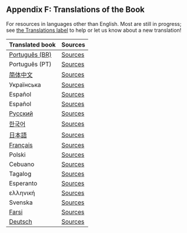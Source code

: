 ## Appendix F: Translations of the Book

For resources in languages other than English. Most are still in progress; see
[the Translations label][label] to help or let us know about a new translation!

[label]: https://github.com/rust-lang/book/issues?q=is%3Aopen+is%3Aissue+label%3ATranslations

| Translated book                                              | Sources                                                 |
|--------------------------------------------------------------|---------------------------------------------------------|
| [Português (BR)](https://rust-br.github.io/rust-book-pt-br/) | [Sources](https://github.com/rust-br/rust-book-pt-br)   |
| Português (PT)                                               | [Sources](https://github.com/nunojesus/rust-book-pt-pt) |
| [简体中文](https://kaisery.github.io/trpl-zh-cn/)             | [Sources](https://github.com/KaiserY/trpl-zh-cn)        |
| Українська                                                   | [Sources](https://github.com/pavloslav/rust-book-uk-ua) |
| Español                                                      | [Sources](https://github.com/thecodix/book)             |
| Español                                                      | [Sources](https://github.com/ManRR/rust-book-es)        |
| [Русский](https://doc.rust-lang.ru/book/)                    | [Sources](https://github.com/ruRust/rust_book_2ed)      |
| [한국어](https://rinthel.github.io/rust-lang-book-ko/)        | [Sources](https://github.com/rinthel/rust-lang-book-ko) |
| [日本語](https://doc.rust-jp.rs/book/second-edition/)         | [Sources](https://github.com/rust-lang-ja/book-ja)      |
| [Français](https://jimskapt.github.io/rust-book-fr/)         | [Sources](https://github.com/Jimskapt/rust-book-fr)     |
| Polski                                                       | [Sources](https://github.com/paytchoo/book-pl)          |
| Cebuano                                                      | [Sources](https://github.com/agentzero1/book)           |
| Tagalog                                                      | [Sources](https://github.com/josephace135/book)         |
| Esperanto                                                    | [Sources](https://github.com/psychoslave/Rust-libro)    |
| ελληνική                                                     | [Sources](https://github.com/TChatzigiannakis/rust-book-greek) |
| Svenska                                                      | [Sources](https://github.com/sebras/book)               |
| [Farsi](https://pouriamokhtari.ir/rust-book-fa/)             | [Sources](https://github.com/pomokhtari/rust-book-fa)   | 
| [Deutsch](https://rust-lang-de.github.io/rustbook-de/)       | [Sources](https://github.com/rust-lang-de/rustbook-de)  |
